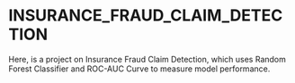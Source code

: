 # INSURANCE_FRAUD_CLAIM_DETECTION
Here, is a project on Insurance Fraud Claim Detection, which uses Random Forest Classifier and ROC-AUC Curve to measure model performance. 

